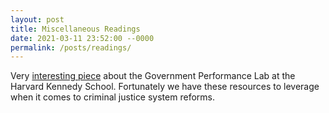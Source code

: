 ```yaml
---
layout: post
title: Miscellaneous Readings
date: 2021-03-11 23:52:00 --0000
permalink: /posts/readings/
---
```


Very [interesting piece](https://news.harvard.edu/gazette/story/2021/02/bringing-equity-to-the-justice-system-is-possible/?utm_source=newsletter&utm_medium=email&utm_campaign=harvard_alumni_gazette&utm_content=haa_ade_all_alumni_2021-03-11) about the Government Performance Lab at the Harvard Kennedy School. Fortunately we have these resources to leverage when it comes to criminal justice system reforms.
